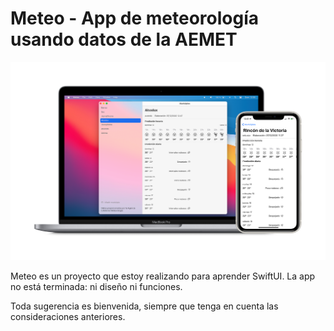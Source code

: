 # Meteo - App de meteorología usando datos de la AEMET

![Capturas de pantalla de la app](meteo.png)

Meteo es un proyecto que estoy realizando para aprender SwiftUI.
La app no está terminada: ni diseño ni funciones.

Toda sugerencia es bienvenida, siempre que tenga en cuenta las consideraciones anteriores.
